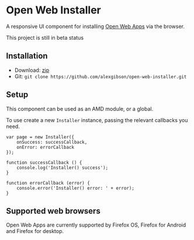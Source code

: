 Open Web Installer
==================

A responsive UI component for installing [Open Web Apps](https://developer.mozilla.org/en-US/docs/Web/Apps) via the browser.

This project is still in beta status

Installation
---------------------------------------

* Download: [zip](https://github.com/alexgibson/open-web-installer/archive/master.zip)
* Git: `git clone https://github.com/alexgibson/open-web-installer.git`

Setup
---------

This component can be used as an AMD module, or a global.

To use create a new `Installer` instance, passing the relevant callbacks you need.

```
var page = new Installer({
    onSuccess: successCallback,
    onError: errorCallback
});

function successCallback () {
    console.log('Installer() success');
}

function errorCallback (error) {
    console.error('Installer() error: ' + error);
}
```

Supported web browsers
----------------------

Open Web Apps are currently supported by Firefox OS, Firefox for Android and Firefox for desktop.
